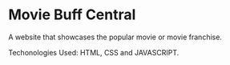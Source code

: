 # Movie Buff Central
A website that showcases the popular movie or movie franchise.

Techonologies Used: HTML, CSS and JAVASCRIPT.
